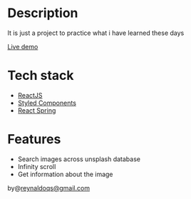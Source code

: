 # Description

It is just a project to practice what i have learned these days

[Live demo](https://reynaldoqs.github.io/image_gallery/)

# Tech stack

  - [ReactJS](https://es.reactjs.org/)
  - [Styled Components](https://styled-components.com/)
  - [React Spring](https://www.react-spring.io/)

# Features
  - Search images across unsplash database
  - Infinity scroll
  - Get information about the image

by@reynaldoqs@gmail.com